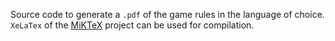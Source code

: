 Source code to generate a `.pdf` of the game rules in the language of choice.  
`XeLaTex` of the [MiKTeX](https://miktex.org/) project can be used for compilation.  
